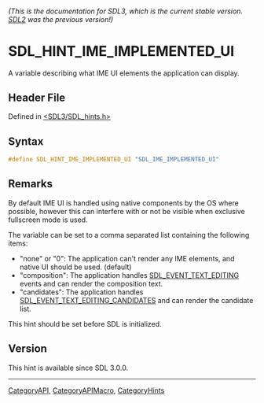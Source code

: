 ###### (This is the documentation for SDL3, which is the current stable version. [SDL2](https://wiki.libsdl.org/SDL2/) was the previous version!)
# SDL_HINT_IME_IMPLEMENTED_UI

A variable describing what IME UI elements the application can display.

## Header File

Defined in [<SDL3/SDL_hints.h>](https://github.com/libsdl-org/SDL/blob/main/include/SDL3/SDL_hints.h)

## Syntax

```c
#define SDL_HINT_IME_IMPLEMENTED_UI "SDL_IME_IMPLEMENTED_UI"
```

## Remarks

By default IME UI is handled using native components by the OS where
possible, however this can interfere with or not be visible when exclusive
fullscreen mode is used.

The variable can be set to a comma separated list containing the following
items:

- "none" or "0": The application can't render any IME elements, and native
  UI should be used. (default)
- "composition": The application handles
  [SDL_EVENT_TEXT_EDITING](SDL_EVENT_TEXT_EDITING) events and can render
  the composition text.
- "candidates": The application handles
  [SDL_EVENT_TEXT_EDITING_CANDIDATES](SDL_EVENT_TEXT_EDITING_CANDIDATES)
  and can render the candidate list.

This hint should be set before SDL is initialized.

## Version

This hint is available since SDL 3.0.0.

----
[CategoryAPI](CategoryAPI), [CategoryAPIMacro](CategoryAPIMacro), [CategoryHints](CategoryHints)

